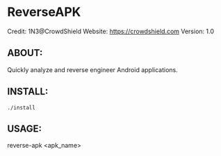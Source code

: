 # ReverseAPK
Credit: 1N3@CrowdShield
Website: https://crowdshield.com
Version: 1.0 

## ABOUT:
Quickly analyze and reverse engineer Android applications. 

## INSTALL:
```
./install
```

## USAGE:
reverse-apk <apk_name>
